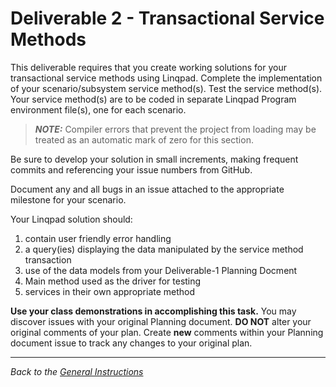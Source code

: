 # Deliverable 2 - **Transactional Service Methods**

This deliverable requires that you create working solutions for your transactional service methods using Linqpad. Complete the implementation of your scenario/subsystem service method(s). Test the service method(s). Your service method(s) are to be coded in separate Linqpad Program environment file(s), one for each scenario. 

> ***NOTE:*** Compiler errors that prevent the project from loading may be treated as an automatic mark of zero for this section.

Be sure to develop your solution in small increments, making frequent commits and referencing your issue numbers from GitHub.

Document any and all bugs in an issue attached to the appropriate milestone for your scenario.

Your Linqpad solution should:

1. contain user friendly error handling 
1. a query(ies) displaying the data manipulated by the service method transaction
1. use of the data models from your Deliverable-1 Planning Docment
1. Main method used as the driver for testing
1. services in their own appropriate method

**Use your class demonstrations in accomplishing this task.** You may discover issues with your original Planning document. **DO NOT** alter your original comments of your plan. Create **new** comments within your Planning document issue to track any changes to your original plan.

----

*Back to the [General Instructions](./ReadMe.md)*
